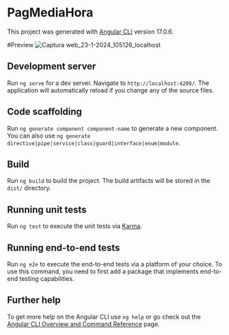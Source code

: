# PagMediaHora

This project was generated with [Angular CLI](https://github.com/angular/angular-cli) version 17.0.6.

#Preview
![Captura web_23-1-2024_105126_localhost](https://github.com/AlXavi2004/pag-mediaHora/assets/142638289/dd93380b-9d0d-46f6-97a2-25bb2eda3fe3)

## Development server

Run `ng serve` for a dev server. Navigate to `http://localhost:4200/`. The application will automatically reload if you change any of the source files.

## Code scaffolding

Run `ng generate component component-name` to generate a new component. You can also use `ng generate directive|pipe|service|class|guard|interface|enum|module`.

## Build

Run `ng build` to build the project. The build artifacts will be stored in the `dist/` directory.

## Running unit tests

Run `ng test` to execute the unit tests via [Karma](https://karma-runner.github.io).

## Running end-to-end tests

Run `ng e2e` to execute the end-to-end tests via a platform of your choice. To use this command, you need to first add a package that implements end-to-end testing capabilities.

## Further help

To get more help on the Angular CLI use `ng help` or go check out the [Angular CLI Overview and Command Reference](https://angular.io/cli) page.

